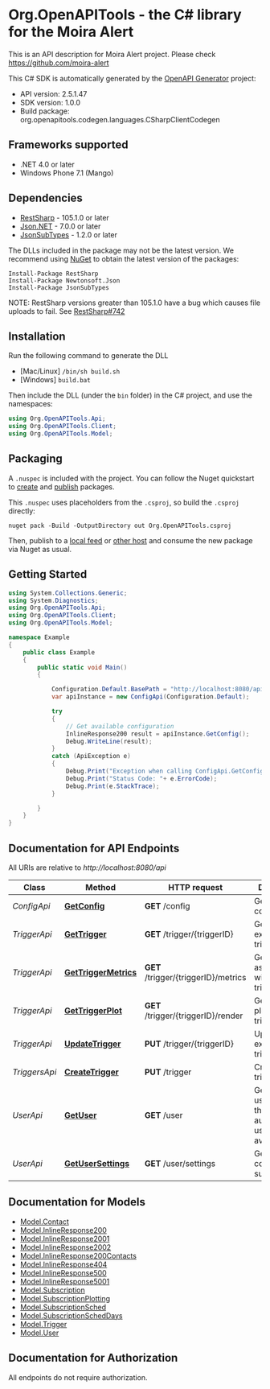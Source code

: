# Org.OpenAPITools - the C# library for the Moira Alert

This is an API description for Moira Alert project. Please check https://github.com/moira-alert

This C# SDK is automatically generated by the [OpenAPI Generator](https://openapi-generator.tech) project:

- API version: 2.5.1.47
- SDK version: 1.0.0
- Build package: org.openapitools.codegen.languages.CSharpClientCodegen

## Frameworks supported


- .NET 4.0 or later
- Windows Phone 7.1 (Mango)

## Dependencies


- [RestSharp](https://www.nuget.org/packages/RestSharp) - 105.1.0 or later
- [Json.NET](https://www.nuget.org/packages/Newtonsoft.Json/) - 7.0.0 or later
- [JsonSubTypes](https://www.nuget.org/packages/JsonSubTypes/) - 1.2.0 or later

The DLLs included in the package may not be the latest version. We recommend using [NuGet](https://docs.nuget.org/consume/installing-nuget) to obtain the latest version of the packages:

```
Install-Package RestSharp
Install-Package Newtonsoft.Json
Install-Package JsonSubTypes
```

NOTE: RestSharp versions greater than 105.1.0 have a bug which causes file uploads to fail. See [RestSharp#742](https://github.com/restsharp/RestSharp/issues/742)

## Installation

Run the following command to generate the DLL

- [Mac/Linux] `/bin/sh build.sh`
- [Windows] `build.bat`

Then include the DLL (under the `bin` folder) in the C# project, and use the namespaces:

```csharp
using Org.OpenAPITools.Api;
using Org.OpenAPITools.Client;
using Org.OpenAPITools.Model;

```


## Packaging

A `.nuspec` is included with the project. You can follow the Nuget quickstart to [create](https://docs.microsoft.com/en-us/nuget/quickstart/create-and-publish-a-package#create-the-package) and [publish](https://docs.microsoft.com/en-us/nuget/quickstart/create-and-publish-a-package#publish-the-package) packages.

This `.nuspec` uses placeholders from the `.csproj`, so build the `.csproj` directly:

```
nuget pack -Build -OutputDirectory out Org.OpenAPITools.csproj
```

Then, publish to a [local feed](https://docs.microsoft.com/en-us/nuget/hosting-packages/local-feeds) or [other host](https://docs.microsoft.com/en-us/nuget/hosting-packages/overview) and consume the new package via Nuget as usual.


## Getting Started

```csharp
using System.Collections.Generic;
using System.Diagnostics;
using Org.OpenAPITools.Api;
using Org.OpenAPITools.Client;
using Org.OpenAPITools.Model;

namespace Example
{
    public class Example
    {
        public static void Main()
        {

            Configuration.Default.BasePath = "http://localhost:8080/api";
            var apiInstance = new ConfigApi(Configuration.Default);

            try
            {
                // Get available configuration
                InlineResponse200 result = apiInstance.GetConfig();
                Debug.WriteLine(result);
            }
            catch (ApiException e)
            {
                Debug.Print("Exception when calling ConfigApi.GetConfig: " + e.Message );
                Debug.Print("Status Code: "+ e.ErrorCode);
                Debug.Print(e.StackTrace);
            }

        }
    }
}
```

## Documentation for API Endpoints

All URIs are relative to *http://localhost:8080/api*

Class | Method | HTTP request | Description
------------ | ------------- | ------------- | -------------
*ConfigApi* | [**GetConfig**](docs/ConfigApi.md#getconfig) | **GET** /config | Get available configuration
*TriggerApi* | [**GetTrigger**](docs/TriggerApi.md#gettrigger) | **GET** /trigger/{triggerID} | Get an existing trigger
*TriggerApi* | [**GetTriggerMetrics**](docs/TriggerApi.md#gettriggermetrics) | **GET** /trigger/{triggerID}/metrics | Get metrics associated with certain trigger
*TriggerApi* | [**GetTriggerPlot**](docs/TriggerApi.md#gettriggerplot) | **GET** /trigger/{triggerID}/render | Get rendered plot for trigger
*TriggerApi* | [**UpdateTrigger**](docs/TriggerApi.md#updatetrigger) | **PUT** /trigger/{triggerID} | Update existing trigger
*TriggersApi* | [**CreateTrigger**](docs/TriggersApi.md#createtrigger) | **PUT** /trigger | Create new trigger
*UserApi* | [**GetUser**](docs/UserApi.md#getuser) | **GET** /user | Gets the username of the authenticated user if it is available.
*UserApi* | [**GetUserSettings**](docs/UserApi.md#getusersettings) | **GET** /user/settings | Get the user's contacts and subscriptions.


## Documentation for Models

 - [Model.Contact](docs/Contact.md)
 - [Model.InlineResponse200](docs/InlineResponse200.md)
 - [Model.InlineResponse2001](docs/InlineResponse2001.md)
 - [Model.InlineResponse2002](docs/InlineResponse2002.md)
 - [Model.InlineResponse200Contacts](docs/InlineResponse200Contacts.md)
 - [Model.InlineResponse404](docs/InlineResponse404.md)
 - [Model.InlineResponse500](docs/InlineResponse500.md)
 - [Model.InlineResponse5001](docs/InlineResponse5001.md)
 - [Model.Subscription](docs/Subscription.md)
 - [Model.SubscriptionPlotting](docs/SubscriptionPlotting.md)
 - [Model.SubscriptionSched](docs/SubscriptionSched.md)
 - [Model.SubscriptionSchedDays](docs/SubscriptionSchedDays.md)
 - [Model.Trigger](docs/Trigger.md)
 - [Model.User](docs/User.md)


## Documentation for Authorization

All endpoints do not require authorization.
